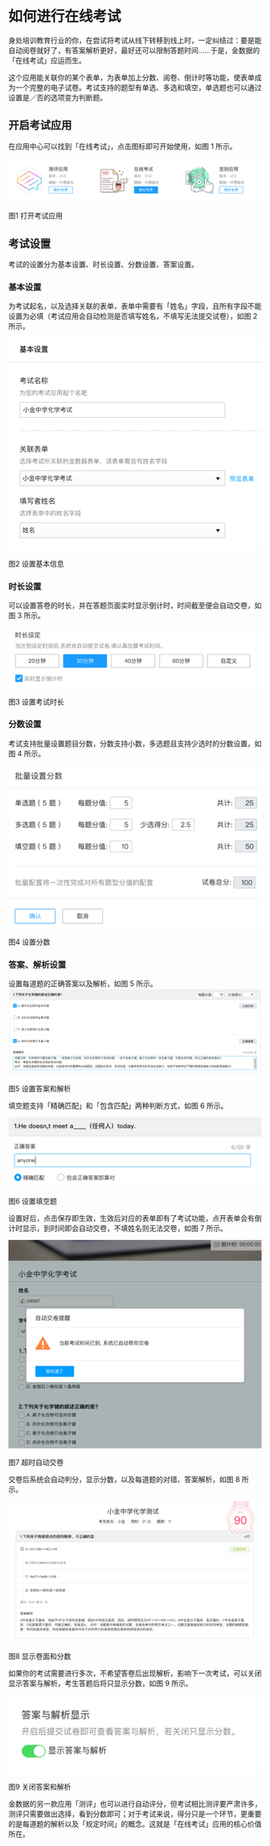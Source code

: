 # 如何进行在线考试

身处培训教育行业的你，在尝试将考试从线下转移到线上时，一定纠结过：要是能自动阅卷就好了，有答案解析更好，最好还可以限制答题时间……于是，金数据的「在线考试」应运而生。

这个应用能关联你的某个表单，为表单加上分数、阅卷、倒计时等功能，使表单成为一个完整的电子试卷。考试支持的题型有单选、多选和填空，单选题也可以通过设置是／否的选项变为判断题。

## 开启考试应用

在应用中心可以找到「在线考试」，点击图标即可开始使用，如图 1 所示。

![](/assets/开启考试.png)

图1 打开考试应用

## 考试设置

考试的设置分为基本设置、时长设置、分数设置、答案设置。

### 基本设置

为考试起名，以及选择关联的表单，表单中需要有「姓名」字段，且所有字段不能设置为必填（考试应用会自动检测是否填写姓名，不填写无法提交试卷），如图 2 所示。

![](/assets/考试基本设置.png)

图2 设置基本信息

### 时长设置

可以设置答卷的时长，并在答题页面实时显示倒计时，时间截至便会自动交卷，如图 3 所示。

![](/assets/显示倒计时.png)

图3 设置考试时长

### 分数设置

考试支持批量设置题目分数，分数支持小数，多选题且支持少选时的分数设置，如图 4 所示。

![](/assets/分数设置.png)

图4 设置分数

### 答案、解析设置

设置每道题的正确答案以及解析，如图 5 所示。
![](/assets/设置答案.png)

图5 设置答案和解析

填空题支持「精确匹配」和「包含匹配」两种判断方式，如图 6 所示。

![](/assets/填空设置.png)

图6 设置填空题

设置好后，点击保存即生效，生效后对应的表单即有了考试功能，点开表单会有倒计时显示，到时间即会自动交卷，不填姓名则无法交卷，如图 7 所示。

![](/assets/自动交卷.png)

图7 超时自动交卷

交卷后系统会自动判分，显示分数，以及每道题的对错、答案解析，如图 8 所示。

![](/assets/卷面分数.png)

图8 显示卷面和分数

如果你的考试需要进行多次，不希望答卷后出现解析，影响下一次考试，可以关闭显示答案与解析，考生答题后将只显示分数，如图 9 所示。

![](/assets/关闭答案解析.png)

图9 关闭答案和解析

金数据的另一款应用「测评」也可以进行自动评分，但考试相比测评要严肃许多，测评只需要做出选择，看到分数即可；对于考试来说，得分只是一个环节，更重要的是每道题的解析以及「规定时间」的概念。这就是「在线考试」应用的核心价值所在。

